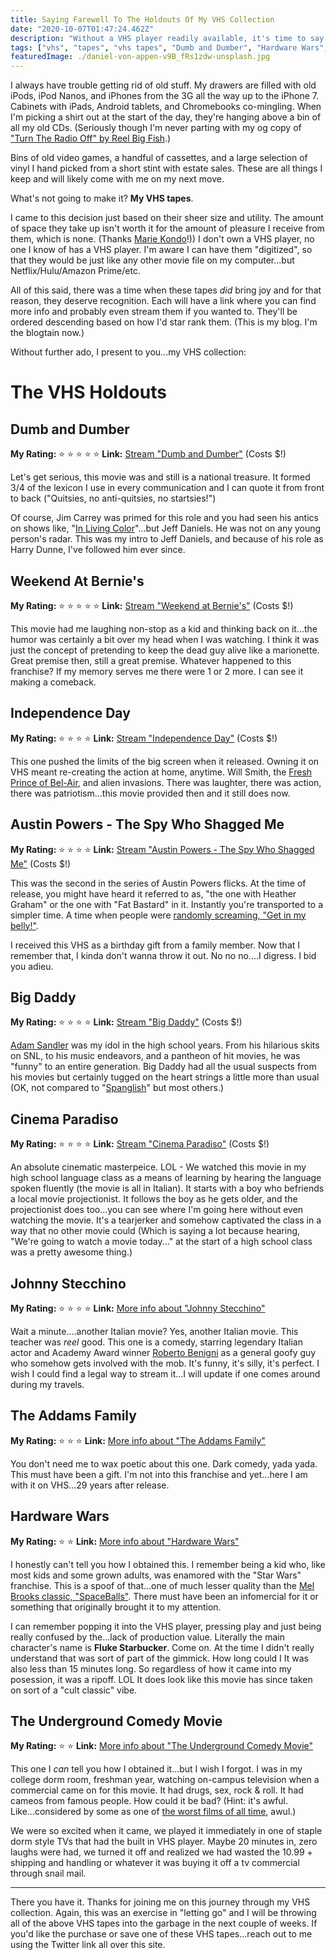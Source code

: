 ```yaml
---
title: Saying Farewell To The Holdouts Of My VHS Collection
date: "2020-10-07T01:47:24.462Z"
description: "Without a VHS player readily available, it's time to say farewell to the last of the VHS tapes in my collection."
tags: ["vhs", "tapes", "vhs tapes", "Dumb and Dumber", "Hardware Wars", "will smith", "underground comedy movie", "college", "Adam Sandler", "In Living Color", "Jeff Daniels", "Jim Carrey", "Austin Powers", "old technology"]
featuredImage: ./daniel-von-appen-v9B_fRs1zdw-unsplash.jpg
---
```


I always have trouble getting rid of old stuff. My drawers are filled with old iPods, iPod Nanos, and iPhones from the 3G all the way up to the iPhone 7. Cabinets with iPads, Android tablets, and Chromebooks co-mingling. When I'm picking a shirt out at the start of the day, they're hanging above a bin of all my old CDs. (Seriously though I'm never parting with my og copy of ["Turn The Radio Off" by Reel Big Fish](https://en.wikipedia.org/wiki/Turn_the_Radio_Off).)

Bins of old video games, a handful of cassettes, and a large selection of vinyl I hand picked from a short stint with estate sales. These are all things I keep and will likely come with me on my next move.

What's not going to make it? **My VHS tapes**.

I came to this decision just based on their sheer size and utility. The amount of space they take up isn't worth it for the amount of pleasure I receive from them, which is none. (Thanks [Marie Kondo](https://en.wikipedia.org/wiki/Marie_Kondo)!)) I don't own a VHS player, no one I know of has a VHS player. I'm aware I can have them "digitized", so that they would be just like any other movie file on my computer...but Netflix/Hulu/Amazon Prime/etc.

All of this said, there was a time when these tapes _did_ bring joy and for that reason, they deserve recognition. Each will have a link where you can find more info and probably even stream them if you wanted to. They'll be ordered descending based on how I'd star rank them. (This is my blog. I'm the blogtain now.)

Without further ado, I present to you...my VHS collection:

# The VHS Holdouts

## Dumb and Dumber
**My Rating:** ⭐️ ⭐️ ⭐️ ⭐️ ⭐️
**Link:** [Stream "Dumb and Dumber"](https://www.youtube.com/watch?v=-aFOoX3TAs8) (Costs $!)

Let's get serious, this movie was and still is a national treasure. It formed 3/4 of the lexicon I use in every communication and I can quote it from front to back ("Quitsies, no anti-quitsies, no startsies!")

Of course, Jim Carrey was primed for this role and you had seen his antics on shows like, "[In Living Color](https://en.wikipedia.org/wiki/In_Living_Color)"...but Jeff Daniels. He was not on any young person's radar. This was my intro to Jeff Daniels, and because of his role as Harry Dunne, I've followed him ever since. 

## Weekend At Bernie's
**My Rating:** ⭐️ ⭐️ ⭐️ ⭐️ ⭐️
**Link:** [Stream "Weekend at Bernie's"](https://www.youtube.com/watch?v=-aFOoX3TAs8) (Costs $!)

This movie had me laughing non-stop as a kid and thinking back on it...the humor was certainly a bit over my head when I was watching. I think it was just the concept of pretending to keep the dead guy alive like a marionette. Great premise then, still a great premise. Whatever happened to this franchise? If my memory serves me there were 1 or 2 more. I can see it making a comeback.

## Independence Day
**My Rating:** ⭐️ ⭐️ ⭐️ ⭐️ 
**Link:** [Stream "Independence Day"](https://itunes.apple.com/us/movie/independence-day/id272967721) (Costs $!)

This one pushed the limits of the big screen when it released. Owning it on VHS meant re-creating the action at home, anytime. Will Smith, the [Fresh Prince of Bel-Air](https://en.wikipedia.org/wiki/The_Fresh_Prince_of_Bel-Air), and alien invasions. There was laughter, there was action, there was patriotism...this movie provided then and it still does now.

## Austin Powers - The Spy Who Shagged Me
**My Rating:** ⭐️ ⭐️ ⭐️ ⭐️ 
**Link:** [Stream "Austin Powers - The Spy Who Shagged Me"](https://play.hbomax.com/feature/urn:hbo:feature:GXdu2UAdZUKXCPQEAADfG?camp=googleHBOMAX) (Costs $!)

This was the second in the series of Austin Powers flicks. At the time of release, you might have heard it referred to as, "the one with Heather Graham" or the one with "Fat Bastard" in it. Instantly you're transported to a simpler time. A time when people were [randomly screaming, "Get in my belly!"](https://www.youtube.com/watch?v=LXekH_8vXnM).

I received this VHS as a birthday gift from a family member. Now that I remember that, I kinda don't wanna throw it out. No no no....I digress. I bid you adieu.

## Big Daddy
**My Rating:** ⭐️ ⭐️ ⭐️ ⭐️ 
**Link:** [Stream "Big Daddy"](https://www.netflix.com/title/21303955?source=35) (Costs $!)

[Adam Sandler](https://en.wikipedia.org/wiki/Adam_Sandler) was my idol in the high school years. From his hilarious skits on SNL, to his music endeavors, and a pantheon of hit movies, he was "funny" to an entire generation. Big Daddy had all the usual suspects from his movies but certainly tugged on the heart strings a little more than usual (OK, not compared to "[Spanglish](https://en.wikipedia.org/wiki/Spanglish_(film))" but most others.)

## Cinema Paradiso
**My Rating:** ⭐️ ⭐️ ⭐️ ⭐️ 
**Link:** [Stream "Cinema Paradiso"](https://www.hulu.com/movie/cinema-paradiso-directors-cut-5b2bb897-5c6f-46c0-bbae-8d36cb1b51eb?entity_id=5b2bb897-5c6f-46c0-bbae-8d36cb1b51eb) (Costs $!)

An absolute cinematic masterpeice. LOL - We watched this movie in my high school  language class as a means of learning by hearing the language spoken fluently (the movie is all in Italian). It starts with a boy who befriends a local movie projectionist. It follows the boy as he gets older, and the projectionist does too...you can see where I'm going here without even watching the movie. It's a tearjerker and somehow captivated the class in a way that no other movie could (Which is saying a lot because hearing, "We're going to watch a movie today..." at the start of a high school class was a pretty awesome thing.)

## Johnny Stecchino
**My Rating:** ⭐️ ⭐️ ⭐️ ⭐️ 
**Link:** [More info about "Johnny Stecchino"](https://www.imdb.com/title/tt0102164/)

Wait a minute....another Italian movie? Yes, another Italian movie. This teacher was _reel_ good. This one is a comedy, starring legendary Italian actor and Academy Award winner [Roberto Benigni](https://en.wikipedia.org/wiki/Roberto_Benigni) as a general goofy guy who somehow gets involved with the mob. It's funny, it's silly, it's perfect. I wish I could find a legal way to stream it...I will update if one comes around during my travels.

## The Addams Family
**My Rating:** ⭐️ ⭐️ ⭐️ 
**Link:** [More info about "The Addams Family"](https://www.imdb.com/title/tt0101272/)

You don't need me to wax poetic about this one. Dark comedy, yada yada. This must have been a gift. I'm not into this franchise and yet...here I am with it on VHS...29 years after release.

## Hardware Wars
**My Rating:** ⭐️ ⭐️
**Link:** [More info about "Hardware Wars"](https://www.imdb.com/title/tt0077658/)

I honestly can't tell you how I obtained this. I remember being a kid who, like most kids and some grown adults, was enamored with the "Star Wars" franchise. This is a spoof of that...one of much lesser quality than the [Mel Brooks classic, "SpaceBalls"](https://en.wikipedia.org/wiki/Spaceballs). There must have been an infomercial for it or something that originally brought it to my attention.

I can remember popping it into the VHS player, pressing play and just being really confused by the...lack of production value. Literally the main character's name is **Fluke Starbucker**. Come on. At the time I didn't really understand that was sort of part of the gimmick. How long could I  It was also less than 15 minutes long. So regardless of how it came into my posession, it was a ripoff. LOL It does look like this movie has since taken on sort of a "cult classic" vibe.

## The Underground Comedy Movie
**My Rating:** ⭐️ ⭐️
**Link:** [More info about "The Underground Comedy Movie"](https://www.imdb.com/title/tt0201290/)

This one I _can_ tell you how I obtained it...but I wish I forgot. I was in my college dorm room, freshman year, watching on-campus television when a commercial came on for this movie. It had drugs, sex, rock & roll. It had cameos from famous people. How could it be bad? (Hint: it's awful. Like...considered by some as one of [the worst films of all time](https://en.wikipedia.org/wiki/List_of_films_considered_the_worst), awul.)

We were so excited when it came, we played it immediately in one of staple dorm style TVs that had the built in VHS player. Maybe 20 minutes in, zero laughs were had, we turned it off and realized we had wasted the 10.99 + shipping and handling or whatever it was buying it off a tv commercial through snail mail.

---

There you have it. Thanks for joining me on this journey through my VHS collection. Again, this was an exercise in "letting go" and I will be throwing all of the above VHS tapes into the garbage in the next couple of weeks. If you'd like the purchase or save one of these VHS tapes...reach out to me using the Twitter link all over this site.